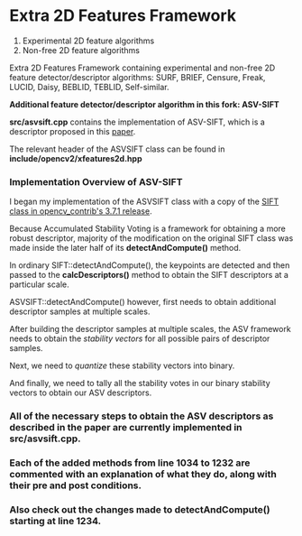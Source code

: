 Extra 2D Features Framework
===========================


1. Experimental 2D feature algorithms
2. Non-free 2D feature algorithms


Extra 2D Features Framework containing experimental and non-free 2D feature detector/descriptor algorithms:
 SURF, BRIEF, Censure, Freak, LUCID, Daisy, BEBLID, TEBLID, Self-similar.


**Additional feature detector/descriptor algorithm in this fork: ASV-SIFT**


**src/asvsift.cpp** contains the implementation of ASV-SIFT, which is a descriptor proposed in this
[paper](https://www.cv-foundation.org/openaccess/content_cvpr_2016/papers/Yang_Accumulated_Stability_Voting_CVPR_2016_paper.pdf).


The relevant header of the ASVSIFT class can be found in **include/opencv2/xfeatures2d.hpp**


### Implementation Overview of ASV-SIFT
I began my implementation of the ASVSIFT class with a copy of the [SIFT class in opencv_contrib's 3.7.1 release](https://github.com/opencv/opencv_contrib/blob/3.4.10/modules/xfeatures2d/src/sift.cpp).


Because Accumulated Stability Voting is a framework for obtaining a more robust descriptor, majority of the modification on the original SIFT class was made inside the later half of its **detectAndCompute()** method.


In ordinary SIFT::detectAndCompute(), the keypoints are detected and then passed to the **calcDescriptors()** method to obtain the SIFT descriptors at a particular scale.


ASVSIFT::detectAndCompute() however, first needs to obtain additional descriptor samples at multiple scales.


After building the descriptor samples at multiple scales, the ASV framework needs to obtain the *stability vectors* for all possible pairs of descriptor samples.


Next, we need to *quantize* these stability vectors into binary.


And finally, we need to tally all the stability votes in our binary stability vectors to obtain our ASV descriptors.

### All of the necessary steps to obtain the ASV descriptors as described in the paper are currently implemented in src/asvsift.cpp.

### Each of the added methods from line 1034 to 1232 are commented with an explanation of what they do, along with their pre and post conditions.

### Also check out the changes made to detectAndCompute() starting at line 1234.
